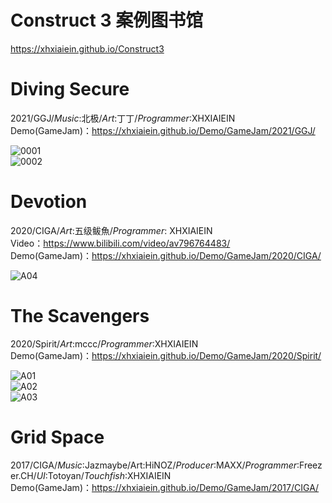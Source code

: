 
# Construct 3 案例图书馆
https://xhxiaiein.github.io/Construct3
  
  
# Diving Secure
2021/GGJ/_Music_:北极/_Art_:丁丁/_Programmer_:XHXIAIEIN  
Demo(GameJam)：https://xhxiaiein.github.io/Demo/GameJam/2021/GGJ/
  
![0001](https://user-images.githubusercontent.com/45864744/120891320-86fc0c00-c63a-11eb-9052-6b5317a5d338.png)  
![0002](https://user-images.githubusercontent.com/45864744/120891321-882d3900-c63a-11eb-885e-b17e54586811.png)  


  
# Devotion
2020/CIGA/_Art_:五级鲅魚/_Programmer_: XHXIAIEIN  
Video：https://www.bilibili.com/video/av796764483/  
Demo(GameJam)：https://xhxiaiein.github.io/Demo/GameJam/2020/CIGA/
  
![A04](https://user-images.githubusercontent.com/45864744/120891298-62079900-c63a-11eb-872b-03ad7e04a733.jpg)

 
  
# The Scavengers
2020/Spirit/_Art_:mccc/_Programmer_:XHXIAIEIN  
Demo(GameJam)：https://xhxiaiein.github.io/Demo/GameJam/2020/Spirit/  

![A01](https://user-images.githubusercontent.com/45864744/120891253-2bca1980-c63a-11eb-9aea-0ce70ecbda80.png)   
![A02](https://user-images.githubusercontent.com/45864744/120891283-4ac8ab80-c63a-11eb-99ff-29bf1b419132.png)   
![A03](https://user-images.githubusercontent.com/45864744/120891285-4ef4c900-c63a-11eb-9e23-3e8da0832609.png)  


  
# Grid Space
2017/CIGA/_Music_:Jazmaybe/Art:HiNOZ/_Producer_:MAXX/_Programmer_:Freezer.CH\/_UI_:Totoyan/_Touchfish_:XHXIAIEIN  
Demo(GameJam)：https://xhxiaiein.github.io/Demo/GameJam/2017/CIGA/


